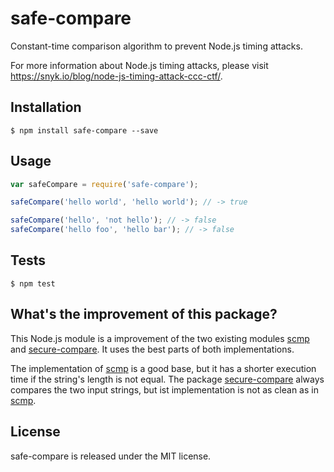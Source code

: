 # safe-compare
Constant-time comparison algorithm to prevent Node.js timing attacks.

For more information about Node.js timing attacks, please visit https://snyk.io/blog/node-js-timing-attack-ccc-ctf/.

## Installation

```
$ npm install safe-compare --save
```


## Usage

```javascript
var safeCompare = require('safe-compare');

safeCompare('hello world', 'hello world'); // -> true

safeCompare('hello', 'not hello'); // -> false
safeCompare('hello foo', 'hello bar'); // -> false
```


## Tests

```
$ npm test
```


## What's the improvement of this package?

This Node.js module is a improvement of the two existing modules [scmp](https://github.com/freewil/scmp) and [secure-compare](https://github.com/vdemedes/secure-compare). It uses the best parts of both implementations.

The implementation of [scmp](https://github.com/freewil/scmp) is a good base, but it has a shorter execution time if the string's length is not equal. The package [secure-compare](https://github.com/vdemedes/secure-compare) always compares the two input strings, but ist implementation is not as clean as in [scmp](https://github.com/freewil/scmp).


## License

safe-compare is released under the MIT license.
